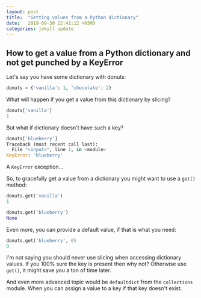 ```yaml
---
layout: post
title:  "Getting values from a Python dictionary"
date:   2019-09-30 22:41:12 +0300
categories: jekyll update
---
```


## How to get a value from a Python dictionary and not get punched by a KeyError

Let's say you have some dictionary with donuts:

```python
donuts = {'vanilla': 1, 'chocolate': 2}
```

What will happen if you get a value from this dictionary by slicing?

```python
donuts['vanilla']
1
```

But what if dictionary doesn't have such a key?

```python
donuts['blueberry']
Traceback (most recent call last):
  File "<input>", line 1, in <module>
KeyError: 'blueberry'
```

A `KeyError` exception…

So, to gracefully get a value from a dictionary you might want to use a `get()` method:

```python
donuts.get('vanilla')
1

donuts.get('blueberry')
None
```

Even more, you can provide a default value, if that is what you need:

```python
donuts.get('blueberry', 0)
0
```

I'm not saying you should never use slicing when accessing dictionary values.
If you 100% sure the key is present then why not?
Otherwise use `get()`, it might save you a ton of time later.

And even more advanced topic would be `defaultdict` from the `collections` module.
When you can assign a value to a key if that key doesn't exist.
